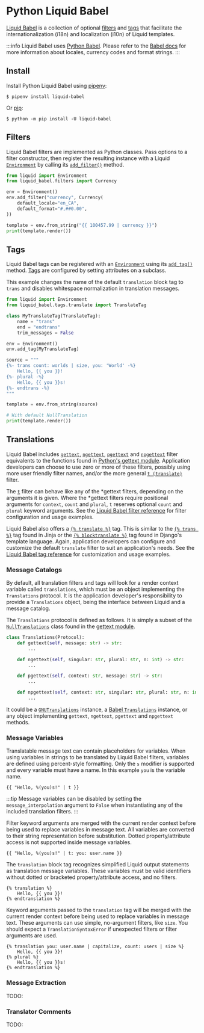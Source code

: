 # Python Liquid Babel

[Liquid Babel](https://github.com/jg-rp/liquid-babel) is a collection of optional [filters](../language/filters.md) and [tags](../language/tags.md) that facilitate the internationalization (i18n) and localization (i10n) of Liquid templates.

:::info
Liquid Babel uses [Python Babel](https://github.com/python-babel/babel). Please refer to the [Babel docs](https://babel.pocoo.org/en/latest/index.html) for more information about locales, currency codes and format strings.
:::

## Install

Install Python Liquid Babel using [pipenv](https://pipenv.pypa.io/en/latest/):

```shell
$ pipenv install liquid-babel
```

Or [pip](https://pip.pypa.io/en/stable/getting-started/):

```shell
$ python -m pip install -U liquid-babel
```

## Filters

Liquid Babel filters are implemented as Python classes. Pass options to a filter constructor, then register the resulting instance with a Liquid [`Environment`](../api/environment.md) by calling its [`add_filter()`](../api/environment.md#add_filter) method.

```python
from liquid import Environment
from liquid_babel.filters import Currency

env = Environment()
env.add_filter("currency", Currency(
    default_locale="en_CA",
    default_format="#,##0.00",
))

template = env.from_string("{{ 100457.99 | currency }}")
print(template.render())
```

## Tags

Liquid Babel tags can be registered with an [`Environment`](../api/environment.md) using its [`add_tag()`](../api/environment.md#addtag) method. [Tags](../api/tag.md) are configured by setting attributes on a subclass.

This example changes the name of the default `translation` block tag to `trans` and disables whitespace normalization in translation messages.

```python
from liquid import Environment
from liquid_babel.tags.translate import TranslateTag

class MyTranslateTag(TranslateTag):
    name = "trans"
    end = "endtrans"
    trim_messages = False

env = Environment()
env.add_tag(MyTranslateTag)

source = """
{%- trans count: worlds | size, you: 'World' -%}
    Hello, {{ you }}!
{%- plural -%}
    Hello, {{ you }}s!
{%- endtrans -%}
"""

template = env.from_string(source)

# With default NullTranslation
print(template.render())
```

## Translations

Liquid Babel includes [`gettext`](./filters.md#gettext), [`ngettext`](./filters.md#ngettext), [`pgettext`](./filters.md#pgettext) and [`npgettext`](./filters.md#npgettext) filter equivalents to the functions found in [Python's gettext module](https://docs.python.org/3.10/library/gettext.html#gnu-gettext-api). Application developers can choose to use zero or more of these filters, possibly using more user friendly filter names, and/or the more general [`t (translate)`](./filters.md#t) filter.

The [`t`](./filters.md#t) filter can behave like any of the \*gettext filters, depending on the arguments it is given. Where the \*gettext filters require positional arguments for `context`, `count` and `plural`, `t` reserves optional `count` and `plural` keyword arguments. See the [Liquid Babel filter reference](./filters.md) for filter configuration and usage examples.

Liquid Babel also offers a [`{% translate %}`](./tags.md#translate) tag. This is similar to the [`{% trans %}`](https://jinja.palletsprojects.com/en/3.1.x/templates/#i18n) tag found in Jinja or the [`{% blocktranslate %}`](https://docs.djangoproject.com/en/4.1/topics/i18n/translation/#blocktranslate-template-tag) tag found in Django's template language. Again, application developers can configure and customize the default `translate` filter to suit an application's needs. See the [Liquid Babel tag reference](./tags.md) for customization and usage examples.

### Message Catalogs

By default, all translation filters and tags will look for a render context variable called `translations`, which must be an object implementing the `Translations` protocol. It is the application developer's responsibility to provide a `Translations` object, being the interface between Liquid and a message catalog.

The `Translations` protocol is defined as follows. It is simply a subset of the [`NullTranslations`](https://docs.python.org/3.10/library/gettext.html#gettext.NullTranslations) class found in the [gettext module](https://docs.python.org/3.10/library/gettext.html#gnu-gettext-api).

```python
class Translations(Protocol):
    def gettext(self, message: str) -> str:
        ...

    def ngettext(self, singular: str, plural: str, n: int) -> str:
        ...

    def pgettext(self, context: str, message: str) -> str:
        ...

    def npgettext(self, context: str, singular: str, plural: str, n: int) -> str:
        ...
```

It could be a [`GNUTranslations`](https://docs.python.org/3.10/library/gettext.html#the-gnutranslations-class) instance, a [Babel `Translations`](https://babel.pocoo.org/en/latest/support.html#extended-translations-class) instance, or any object implementing `gettext`, `ngettext`, `pgettext` and `npgettext` methods.

### Message Variables

Translatable message text can contain placeholders for variables. When using variables in strings to be translated by Liquid Babel filters, variables are defined using percent-style formatting. Only the `s` modifier is supported and every variable must have a name. In this example `you` is the variable name.

```liquid
{{ "Hello, %(you)s!" | t }}
```

:::tip
Message variables can be disabled by setting the `message_interpolation` argument to `False` when instantiating any of the included translation filters.
:::

Filter keyword arguments are merged with the current render context before being used to replace variables in message text. All variables are converted to their string representation before substitution. Dotted property/attribute access is not supported inside message variables.

```liquid
{{ "Hello, %(you)s!" | t: you: user.name }}
```

The `translation` block tag recognizes simplified Liquid output statements as translation message variables. These variables must be valid identifiers without dotted or bracketed property/attribute access, and no filters.

```liquid
{% translation %}
    Hello, {{ you }}!
{% endtranslation %}
```

Keyword arguments passed to the `translation` tag will be merged with the current render context before being used to replace variables in message text. These arguments can use simple, no-argument filters, like `size`. You should expect a `TranslationSyntaxError` if unexpected filters or filter arguments are used.

```liquid
{% translation you: user.name | capitalize, count: users | size %}
    Hello, {{ you }}!
{% plural %}
    Hello, {{ you }}s!
{% endtranslation %}
```

### Message Extraction

TODO:

### Translator Comments

TODO:
